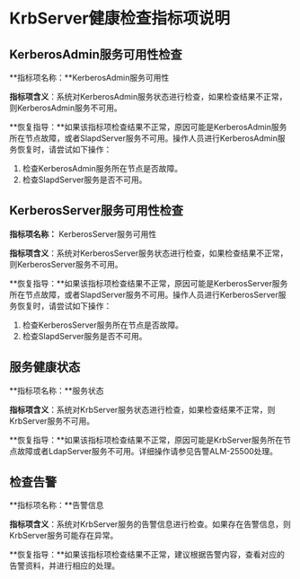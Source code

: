 # KrbServer健康检查指标项说明<a name="ZH-CN_TOPIC_0035251760"></a>

## KerberosAdmin服务可用性检查<a name="section13031472111847"></a>

**指标项名称：**KerberosAdmin服务可用性

**指标项含义**：系统对KerberosAdmin服务状态进行检查，如果检查结果不正常，则KerberosAdmin服务不可用。

**恢复指导：**如果该指标项检查结果不正常，原因可能是KerberosAdmin服务所在节点故障，或者SlapdServer服务不可用。操作人员进行KerberosAdmin服务恢复时，请尝试如下操作：

1.  检查KerberosAdmin服务所在节点是否故障。
2.  检查SlapdServer服务是否不可用。

## KerberosServer服务可用性检查<a name="section4286505111847"></a>

**指标项名称：**  KerberosServer服务可用性

**指标项含义**：系统对KerberosServer服务状态进行检查，如果检查结果不正常，则KerberosServer服务不可用。

**恢复指导：**如果该指标项检查结果不正常，原因可能是KerberosServer服务所在节点故障，或者SlapdServer服务不可用。操作人员进行KerberosServer服务恢复时，请尝试如下操作：

1.  检查KerberosServer服务所在节点是否故障。
2.  检查SlapdServer服务是否不可用。

## 服务健康状态<a name="section10332115111848"></a>

**指标项名称：**服务状态

**指标项含义**：系统对KrbServer服务状态进行检查，如果检查结果不正常，则KrbServer服务不可用。

**恢复指导：**如果该指标项检查结果不正常，原因可能是KrbServer服务所在节点故障或者LdapServer服务不可用。详细操作请参见告警ALM-25500处理。

## 检查告警<a name="section44007141111848"></a>

**指标项名称：**告警信息

**指标项含义**：系统对KrbServer服务的告警信息进行检查。如果存在告警信息，则KrbServer服务可能存在异常。

**恢复指导：**如果该指标项检查结果不正常，建议根据告警内容，查看对应的告警资料，并进行相应的处理。

